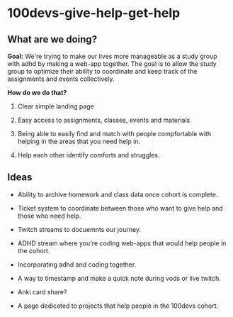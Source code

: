 # 100devs-give-help-get-help

## What are we doing?

**Goal:** We're trying to make our lives more manageable as a study group with adhd by making a web-app together. The goal is to allow the study group to optimize their ability to coordinate and keep track of the assignments and events collectively.

**How do we do that?**

1. Clear simple landing page

2. Easy access to assignments, classes, events and materials

3. Being able to easily find and match with people compfortable with helping in the areas that you need help in.

4. Help each other identify comforts and struggles.

## Ideas

* Ability to archive homework and class data once cohort is complete.

* Ticket system to coordinate between those who want to give help and those who need help.

* Twitch streams to docuemnts our journey. 

* ADHD stream where you're coding web-apps that would help people in the cohort.

* Incorporating adhd and coding together.

* A way to timestamp and make a quick note during vods or live twitch.

* Anki card share?

* A page dedicated to projects that help people in the 100devs cohort.